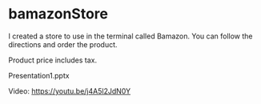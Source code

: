# bamazonStore

I created a store to use in the terminal called Bamazon. You can follow the directions and order the product. 

Product price includes tax.

Presentation1.pptx


Video: 
https://youtu.be/j4A5l2JdN0Y


